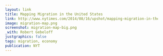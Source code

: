 ```yaml
---
layout: link
title: Mapping Migration in the United States
link: http://www.nytimes.com/2014/08/16/upshot/mapping-migration-in-the-united-states-since-1900.html
image: migration-map.png
screenshot: migration-map-big.png
_with: Robert Gebeloff
justgraphics: false
tags: migration, economy
publication: NYT
---
```

